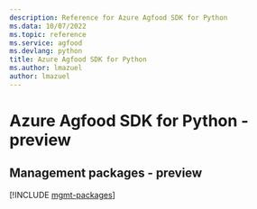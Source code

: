 ```yaml
---
description: Reference for Azure Agfood SDK for Python
ms.data: 10/07/2022
ms.topic: reference
ms.service: agfood
ms.devlang: python
title: Azure Agfood SDK for Python
ms.author: lmazuel
author: lmazuel
---
```

# Azure Agfood SDK for Python - preview

## Management packages - preview
[!INCLUDE [mgmt-packages](agfood-mgmt-index.md)]
